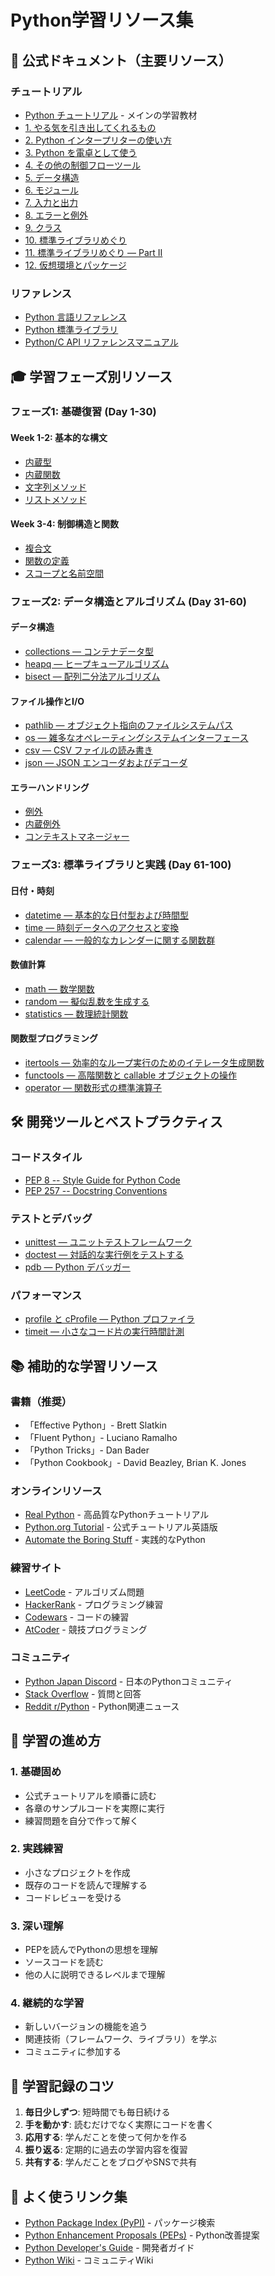 # Python学習リソース集

## 📖 公式ドキュメント（主要リソース）

### チュートリアル
- [Python チュートリアル](https://docs.python.org/ja/3/tutorial/) - メインの学習教材
- [1. やる気を引き出してくれるもの](https://docs.python.org/ja/3/tutorial/appetite.html)
- [2. Python インタープリターの使い方](https://docs.python.org/ja/3/tutorial/interpreter.html)
- [3. Python を電卓として使う](https://docs.python.org/ja/3/tutorial/introduction.html)
- [4. その他の制御フローツール](https://docs.python.org/ja/3/tutorial/controlflow.html)
- [5. データ構造](https://docs.python.org/ja/3/tutorial/datastructures.html)
- [6. モジュール](https://docs.python.org/ja/3/tutorial/modules.html)
- [7. 入力と出力](https://docs.python.org/ja/3/tutorial/inputoutput.html)
- [8. エラーと例外](https://docs.python.org/ja/3/tutorial/errors.html)
- [9. クラス](https://docs.python.org/ja/3/tutorial/classes.html)
- [10. 標準ライブラリめぐり](https://docs.python.org/ja/3/tutorial/stdlib.html)
- [11. 標準ライブラリめぐり — Part II](https://docs.python.org/ja/3/tutorial/stdlib2.html)
- [12. 仮想環境とパッケージ](https://docs.python.org/ja/3/tutorial/venv.html)

### リファレンス
- [Python 言語リファレンス](https://docs.python.org/ja/3/reference/)
- [Python 標準ライブラリ](https://docs.python.org/ja/3/library/)
- [Python/C API リファレンスマニュアル](https://docs.python.org/ja/3/c-api/)

## 🎓 学習フェーズ別リソース

### フェーズ1: 基礎復習 (Day 1-30)

#### Week 1-2: 基本的な構文
- [内蔵型](https://docs.python.org/ja/3/library/stdtypes.html)
- [内蔵関数](https://docs.python.org/ja/3/library/functions.html)
- [文字列メソッド](https://docs.python.org/ja/3/library/stdtypes.html#string-methods)
- [リストメソッド](https://docs.python.org/ja/3/library/stdtypes.html#list-methods)

#### Week 3-4: 制御構造と関数
- [複合文](https://docs.python.org/ja/3/reference/compound_stmts.html)
- [関数の定義](https://docs.python.org/ja/3/tutorial/controlflow.html#defining-functions)
- [スコープと名前空間](https://docs.python.org/ja/3/tutorial/classes.html#python-scopes-and-namespaces)

### フェーズ2: データ構造とアルゴリズム (Day 31-60)

#### データ構造
- [collections — コンテナデータ型](https://docs.python.org/ja/3/library/collections.html)
- [heapq — ヒープキューアルゴリズム](https://docs.python.org/ja/3/library/heapq.html)
- [bisect — 配列二分法アルゴリズム](https://docs.python.org/ja/3/library/bisect.html)

#### ファイル操作とI/O
- [pathlib — オブジェクト指向のファイルシステムパス](https://docs.python.org/ja/3/library/pathlib.html)
- [os — 雑多なオペレーティングシステムインターフェース](https://docs.python.org/ja/3/library/os.html)
- [csv — CSV ファイルの読み書き](https://docs.python.org/ja/3/library/csv.html)
- [json — JSON エンコーダおよびデコーダ](https://docs.python.org/ja/3/library/json.html)

#### エラーハンドリング
- [例外](https://docs.python.org/ja/3/tutorial/errors.html)
- [内蔵例外](https://docs.python.org/ja/3/library/exceptions.html)
- [コンテキストマネージャー](https://docs.python.org/ja/3/library/contextlib.html)

### フェーズ3: 標準ライブラリと実践 (Day 61-100)

#### 日付・時刻
- [datetime — 基本的な日付型および時間型](https://docs.python.org/ja/3/library/datetime.html)
- [time — 時刻データへのアクセスと変換](https://docs.python.org/ja/3/library/time.html)
- [calendar — 一般的なカレンダーに関する関数群](https://docs.python.org/ja/3/library/calendar.html)

#### 数値計算
- [math — 数学関数](https://docs.python.org/ja/3/library/math.html)
- [random — 擬似乱数を生成する](https://docs.python.org/ja/3/library/random.html)
- [statistics — 数理統計関数](https://docs.python.org/ja/3/library/statistics.html)

#### 関数型プログラミング
- [itertools — 効率的なループ実行のためのイテレータ生成関数](https://docs.python.org/ja/3/library/itertools.html)
- [functools — 高階関数と callable オブジェクトの操作](https://docs.python.org/ja/3/library/functools.html)
- [operator — 関数形式の標準演算子](https://docs.python.org/ja/3/library/operator.html)

## 🛠️ 開発ツールとベストプラクティス

### コードスタイル
- [PEP 8 -- Style Guide for Python Code](https://pep8-ja.readthedocs.io/)
- [PEP 257 -- Docstring Conventions](https://peps.python.org/pep-0257/)

### テストとデバッグ
- [unittest — ユニットテストフレームワーク](https://docs.python.org/ja/3/library/unittest.html)
- [doctest — 対話的な実行例をテストする](https://docs.python.org/ja/3/library/doctest.html)
- [pdb — Python デバッガー](https://docs.python.org/ja/3/library/pdb.html)

### パフォーマンス
- [profile と cProfile — Python プロファイラ](https://docs.python.org/ja/3/library/profile.html)
- [timeit — 小さなコード片の実行時間計測](https://docs.python.org/ja/3/library/timeit.html)

## 📚 補助的な学習リソース

### 書籍（推奨）
- 「Effective Python」- Brett Slatkin
- 「Fluent Python」- Luciano Ramalho
- 「Python Tricks」- Dan Bader
- 「Python Cookbook」- David Beazley, Brian K. Jones

### オンラインリソース
- [Real Python](https://realpython.com/) - 高品質なPythonチュートリアル
- [Python.org Tutorial](https://docs.python.org/3/tutorial/) - 公式チュートリアル英語版
- [Automate the Boring Stuff](https://automatetheboringstuff.com/) - 実践的なPython

### 練習サイト
- [LeetCode](https://leetcode.com/) - アルゴリズム問題
- [HackerRank](https://www.hackerrank.com/) - プログラミング練習
- [Codewars](https://www.codewars.com/) - コードの練習
- [AtCoder](https://atcoder.jp/) - 競技プログラミング

### コミュニティ
- [Python Japan Discord](https://discord.gg/python-jp) - 日本のPythonコミュニティ
- [Stack Overflow](https://stackoverflow.com/questions/tagged/python) - 質問と回答
- [Reddit r/Python](https://www.reddit.com/r/Python/) - Python関連ニュース

## 🎯 学習の進め方

### 1. 基礎固め
- 公式チュートリアルを順番に読む
- 各章のサンプルコードを実際に実行
- 練習問題を自分で作って解く

### 2. 実践練習
- 小さなプロジェクトを作成
- 既存のコードを読んで理解する
- コードレビューを受ける

### 3. 深い理解
- PEPを読んでPythonの思想を理解
- ソースコードを読む
- 他の人に説明できるレベルまで理解

### 4. 継続的な学習
- 新しいバージョンの機能を追う
- 関連技術（フレームワーク、ライブラリ）を学ぶ
- コミュニティに参加する

## 📝 学習記録のコツ

1. **毎日少しずつ**: 短時間でも毎日続ける
2. **手を動かす**: 読むだけでなく実際にコードを書く
3. **応用する**: 学んだことを使って何かを作る
4. **振り返る**: 定期的に過去の学習内容を復習
5. **共有する**: 学んだことをブログやSNSで共有

## 🔗 よく使うリンク集

- [Python Package Index (PyPI)](https://pypi.org/) - パッケージ検索
- [Python Enhancement Proposals (PEPs)](https://peps.python.org/) - Python改善提案
- [Python Developer's Guide](https://devguide.python.org/) - 開発者ガイド
- [Python Wiki](https://wiki.python.org/) - コミュニティWiki